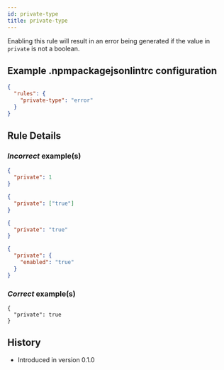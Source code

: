 ```yaml
---
id: private-type
title: private-type
---
```


Enabling this rule will result in an error being generated if the value in `private` is not a boolean.

## Example .npmpackagejsonlintrc configuration

```json
{
  "rules": {
    "private-type": "error"
  }
}
```

## Rule Details

### *Incorrect* example(s)

```json
{
  "private": 1
}
```

```json
{
  "private": ["true"]
}
```

```json
{
  "private": "true"
}
```

```json
{
  "private": {
    "enabled": "true"
  }
}
```

### *Correct* example(s)

```
{
  "private": true
}
```

## History

* Introduced in version 0.1.0

